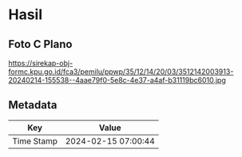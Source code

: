 # Hasil

## Foto C Plano

https://sirekap-obj-formc.kpu.go.id/fca3/pemilu/ppwp/35/12/14/20/03/3512142003913-20240214-155538--4aae79f0-5e8c-4e37-a4af-b31119bc6010.jpg


## Metadata

| Key        | Value               |
| ---------- | ------------------- |
| Time Stamp | 2024-02-15 07:00:44 |



